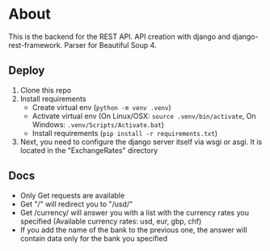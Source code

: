 <h1>About</h1>
This is the backend for the REST API. API creation with django and django-rest-framework. Parser for Beautiful Soup 4.
<h2>Deploy</h2>
<ol>
  <li>Clone this repo</li>
  <li>Install requirements
    <ul>
      <li>Create virtual env (<code>python -m venv .venv</code>)</li>
      <li>Activate virtual env (On Linux/OSX: <code>source .venv/bin/activate</code>, On Windows: <code>.venv/Scripts/Activate.bat</code>)</li>
      <li>Install requirements (<code>pip install -r requirements.txt</code>)</li>
    </ul>
  </li>
  <li>Next, you need to configure the django server itself via wsgi or asgi. It is located in the "ExchangeRates" directory</li>
</ol>
<h2>Docs</h2>
<ul>
  <li>Only Get requests are available</li>
  <li>Get "/" will redirect you to "/usd/"</li>
  <li>Get /currency/ will answer you with a list with the currency rates you specified (Available currency rates: usd, eur, gbp, chf)</li>
  <li>If you add the name of the bank to the previous one, the answer will contain data only for the bank you specified</li>
</ul>
